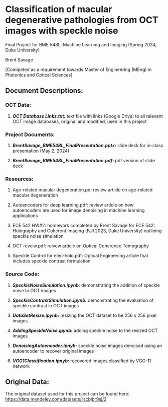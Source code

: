 # Classification of macular degenerative pathologies from OCT images with speckle noise 
Final Project for BME 548L: Machine Learning and Imaging (Spring 2024, Duke University)

Brent Savage


[Comlpeted as a requirement towards Master of Engineering (MEng) in Photonics and Optical Sciences]

## Document Descriptions:

### OCT Data:

1. ***OCT Database Links.txt:*** text file with links (Google Drive) to all relevant OCT image databases, original and modified, used in this project

### Project Documents:

1. ***BrentSavage_BME548L_FinalPresentation.pptx:*** slide deck for in-class presentation (May 2, 2024)

3. ***BrentSavage_BME548L_FinalPresentation.pdf:*** pdf version of slide deck

### Resources:

1. Age-related macular degeneration.pd: review article on age-related macular degeneration

2. Autoencoders for deep learning.pdf: review article on how autoencoders are used for image denoising in machine learning applications

3. ECE 542 HW#2: homework completed by Brent Savage for ECE 542: Holography and Coherent Imaging (Fall 2023, Duke University) outlining speckle noise simulation

4. OCT reveiw.pdf: reivew article on Optical Coherence Tomography

5. Speckle Control for elec-holo.pdf: Optical Engineering article that includes speckle contrast formulation
 
### Source Code:
1. ***SpeckleNoiseSimulation.ipynb:*** demonstrating the addition of speckle noise to OCT images

2. ***SpeckleContrastSimulation.ipynb:*** demonstrating the evaluation of speckle contrast in OCT images

3. ***DataSetResize.ipynb:*** resizing the OCT dataset to be 256 x 256 pixel images

4. ***AddingSpeckleNoise.ipynb:*** adding speckle noise to the resized OCT images

5. ***DenoisingAutoencoder.ipnyb:*** speckle noise images denoised using an autoencoder to recover original images

6. ***VGG1Classification.ipnyb:*** recovered images classified by VGG-11 network
    
## Original Data:

The original dataset used for this project can be found here: https://data.mendeley.com/datasets/rscbjbr9sj/2
